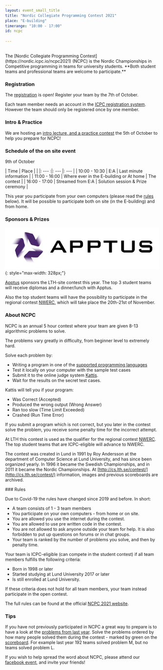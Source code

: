 ```yaml
---
layout: event_small_title
title: "Nordic Collegiate Programming Contest 2021"
place: "E-building"
timerange: "10:00 - 17:00"
id: ncpc

---
```


<br />
The [Nordic Collegiate Programming Contest](https://nordic.icpc.io/ncpc2021) (NCPC) is the Nordic Championships in Competitive programming in teams for university students. **Both student teams and professional teams are welcome to participate.**


### Registration

The [registration](https://icpc.global/regionals/finder/Nordic-2021) is open! Register your team by the 7th of October.

Each team member needs an account in the [ICPC registration system](https://icpc.global/). However the team should only be registered once by one member.

### Intro & Practice

We are hosting an [intro lecture, and a practice contest](/events/2021-10-05-ncpc-intro/) the 5th of October to help you prepare for NCPC!

### Schedule of the on site event

9th of October

<style>
td, th {padding: 5px;}
</style>


| Time  | Place | |
|: ---  :|: --- |: --- |
| 10:00 - 10:30 | E:A | Last minute information |
| 11:00 - 16:00 | Where ever in the E-building or At home | The contest |
| 16:00 - 17:00 | Streamed from E:A | Solution session & Prize ceremony |

This year you participate from your own computers (please read the [rules](#rules) below). It will be possible to participate both on site (in the E-building) and from home.


### Sponsors & Prizes
![Apptus logo](/assets/images/2020/apptus_logo.png){: style="max-width: 328px;"}

[Apptus](https://apptus.com) sponsors the LTH-site contest this year. The top 3 student teams will receive diplomas and a dinner/lunch with Apptus.

Also the top student teams will have the possibility to participate in the regional contest [NWERC](https://www.nwerc.eu), which will take place the 20th-21st of November.

<a name="about" />

### About NCPC

NCPC is an annual 5 hour contest where your team are given 8-13 algorithmic problems to solve.

The problems vary greatly in difficulty, from beginner level to extremely hard.

Solve each problem by:
- Writing a program in one of the [supported programming languages](https://open.kattis.com/help)
- Test it locally on your computer with the sample test cases
- Submit it to the online judge system [Kattis](https://open.kattis.com).
- Wait for the results on the secret test cases.

Kattis will tell you if your program:
- Was Correct (Accepted)
- Produced the wrong output (Wrong Answer)
- Ran too slow (Time Limit Exceeded)
- Crashed (Run Time Error)

If you submit a program which is not correct, but you later in the contest solve the problem, you receive some penalty time for the incorrect attempt.

At LTH this contest is used as the qualifier for the regional contest [NWERC](https://www.nwerc.eu). The top student teams that are ICPC-eligible will advance to NWERC.

The contest was created in Lund in 1991 by Roy Andersson at the department of Computer Science at Lund University, and has since been organized yearly. In 1996 it became the Swedish Championships, and in 2011 it became the Nordic Championships. At [http://cs.lth.se/contest/](http://cs.lth.se/contest/) information, images and previous scoreboards are archived.

<a name="rules" />
### Rules

Due to Covid-19 the rules have changed since 2019 and before. In short:

- A team consists of 1 - 3 team members
- You participate on your own computers - from home or on site.
- You are allowed you use the internet during the contest.
- You are allowed to use pre written code in the contest.
- You are not allowed to ask anyone outside your team for help. It is also forbidden to put up questions on forums or in chat groups.
- Your team is ranked by the number of problems you solve, and then by penalty time.

Your team is ICPC-eligible (can compete in the student contest) if all team members fulfills the following criteria:
- Born in 1998 or later
- Started studying at Lund University 2017 or later
- Is still enrolled at Lund University.

If these criteria does not hold for all team members, your team instead participate in the open contest.

The full rules can be found at the official [NCPC 2021 website](https://nordic.icpc.io/ncpc2021#rules).

### Tips

If you have not previously participated in NCPC a great way to prepare is to have a look at the [problems from last year](https://ncpc20.kattis.com/problems). Solve the problems ordered by how many people solved them during the contest - marked by green on the [scoreboard](https://ncpc20.kattis.com/standings). For example last year 192 teams solved problem M, but no teams solved problem L.

If you wish to help spread the word about NCPC, please attend our [facebook event](https://www.facebook.com/events/334596451747366/), and invite your friends!